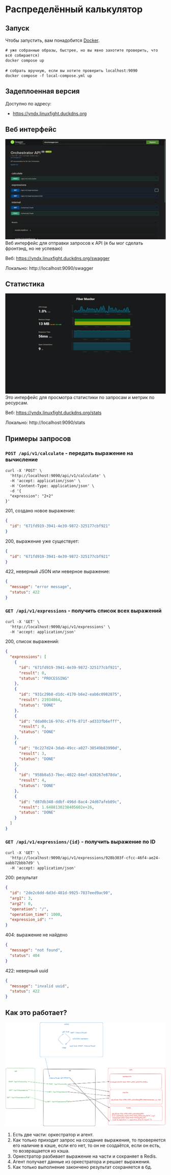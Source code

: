 # Распределённый калькулятор

## Запуск
Чтобы запустить, вам понадобится [Docker](https://www.docker.com/products/docker-desktop/).
```shell
# уже собранные образы, быстрее, но вы явно захотите проверить, что всё собирается)
docker compose up

# собрать вручную, если вы хотите проверить localhost:9090
docker compose -f local-compose.yml up
```

## Задеплоенная версия
Доступно по адресу:
- https://yndx.linuxfight.duckdns.org

## Веб интерфейс
![swagger](./content/swagger.png)
Веб интерфейс для отправки запросов к API (я бы мог сделать фронтэнд, но не успеваю)

Веб: https://yndx.linuxfight.duckdns.org/swagger

Локально: http://localhost:9090/swagger

## Статистика
![monitor](./content/monitor.png)
Это интерфейс для просмотра статистики по запросам и метрик по ресурсам.

Веб: https://yndx.linuxfight.duckdns.org/stats

Локально: http://localhost:9090/stats

## Примеры запросов
### ```POST /api/v1/calculate``` - передать выражение на вычисление
```shell
curl -X 'POST' \
  'http://localhost:9090/api/v1/calculate' \
  -H 'accept: application/json' \
  -H 'Content-Type: application/json' \
  -d '{
  "expression": "2+2"
}'
```
201, создано новое выражение:
```json
{
  "id": "671fd919-3941-4e39-9872-325177cbf921"
}
```
200, выражение уже существует:
```json
{
  "id": "671fd919-3941-4e39-9872-325177cbf921"
}
```
422, неверный JSON или неверное выражение:
```json
{
  "message": "error message",
  "status": 422
}
```

### ```GET /api/v1/expressions``` - получить список всех выражений
```shell
curl -X 'GET' \
  'http://localhost:9090/api/v1/expressions' \
  -H 'accept: application/json'
```
200, список выражений:
```json
{
  "expressions": [
    {
      "id": "671fd919-3941-4e39-9872-325177cbf921",
      "result": 0,
      "status": "PROCESSING"
    },
    {
      "id": "931c29b8-d1dc-4170-b6e2-eab6c0982875",
      "result": 21934864,
      "status": "DONE"
    },
    {
      "id": "dda00c16-97dc-47f6-871f-ad333fb6efff",
      "result": 0,
      "status": "DONE"
    },
    {
      "id": "0c227d24-3dab-49cc-a027-30549b83990d",
      "result": 3,
      "status": "DONE"
    },
    {
      "id": "958b8a53-7bec-4022-84ef-638267e878da",
      "result": 4,
      "status": "DONE"
    },
    {
      "id": "d87db348-ddbf-496d-8ac4-24d67afeb09c",
      "result": 1.6488130238405602e+26,
      "status": "DONE"
    }
  ]
}
```

### ```GET /api/v1/expressions/{id}``` - получить выражение по ID
```shell
curl -X 'GET' \
  'http://localhost:9090/api/v1/expressions/928b303f-cfcc-46f4-ae24-aabb72bbb7d9' \
  -H 'accept: application/json'
```
200: результат
```json
{
  "id": "2de2c6dd-6d3d-481d-9925-7837eed9ac90",
  "arg1": 3,
  "arg2": 0,
  "operation": "/",
  "operation_time": 1000,
  "expression_id": ""
}
```
404: выражение не найдено
```json
{
  "message": "not found",
  "status": 404
}
```
422: неверный uuid
```json
{
  "message": "invalid uuid",
  "status": 422
}
```

## Как это работает?
![explain](./content/explain.png)
1. Есть две части: оркестратор и агент.
2. Как только приходит запрос на создание выражения, то проверяется его наличие в кэше, если его нет, то он не создаётся, если он есть, то возвращается из кэша.
3. Оркестратор разбивает выражение на части и сохраняет в Redis.
4. Агент получает данные из оркестратора и решает выражения.
5. Как только выполнение закончено результат сохраняется в бд.
